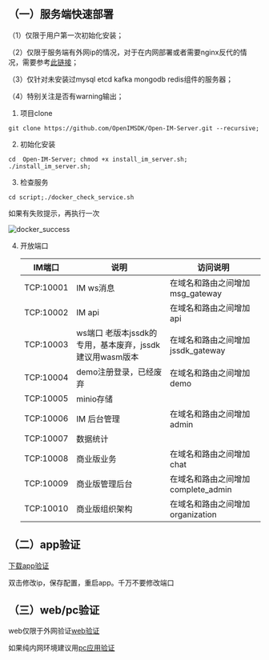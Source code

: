 ## （一）服务端快速部署

（1）仅限于用户第一次初始化安装；

（2）仅限于服务端有外网ip的情况，对于在内网部署或者需要nginx反代的情况，需要参考[此链接](https://doc.rentsoft.cn/#/v2/server_deploy/easy_deploy_new)；

（3）仅针对未安装过mysql etcd kafka mongodb redis组件的服务器；

（4）特别关注是否有warning输出；

1. 项目clone

```
git clone https://github.com/OpenIMSDK/Open-IM-Server.git --recursive;
```

2. 初始化安装

```
cd  Open-IM-Server; chmod +x install_im_server.sh; ./install_im_server.sh;
```

3. 检查服务

```
cd script;./docker_check_service.sh
```

如果有失败提示，再执行一次

![docker_success](C:\Users\Administrator\GolandProjects\OpenIM-Docs\docs\images\docker_success.png)

4. 开放端口

   | IM端口    | 说明                                                    | 访问说明                           |
   | --------- | ------------------------------------------------------- | ---------------------------------- |
   | TCP:10001 | IM ws消息                                               | 在域名和路由之间增加msg_gateway    |
   | TCP:10002 | IM api                                                  | 在域名和路由之间增加api            |
   | TCP:10003 | ws端口 老版本jssdk的专用，基本废弃，jssdk建议用wasm版本 | 在域名和路由之间增加jssdk_gateway  |
   | TCP:10004 | demo注册登录，已经废弃                                  | 在域名和路由之间增加demo           |
   | TCP:10005 | minio存储                                               |                                    |
   | TCP:10006 | IM 后台管理                                             | 在域名和路由之间增加admin          |
   | TCP:10007 | 数据统计                                                |                                    |
   | TCP:10008 | 商业版业务                                              | 在域名和路由之间增加chat           |
   | TCP:10009 | 商业版管理后台                                          | 在域名和路由之间增加complete_admin |
   | TCP:10010 | 商业版组织架构                                          | 在域名和路由之间增加organization   |

## （二）app验证

[下载app验证](https://doc.rentsoft.cn/#/v2/validation/app)

双击修改ip，保存配置，重启app。千万不要修改端口

## （三）web/pc验证

web仅限于外网验证[web验证](https://doc.rentsoft.cn/#/js_v2/sdk_integrate/development?id=%e5%9c%a8%e7%ba%bf%e6%b5%8b%e8%af%95)

如果纯内网环境建议用[pc应用验证](https://doc.rentsoft.cn/#/js_v2/sdk_integrate/development?id=electron%e5%ba%94%e7%94%a8%e4%b8%8b%e8%bd%bd)
